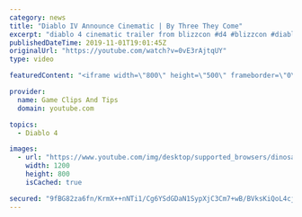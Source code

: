 ```yaml
---
category: news
title: "Diablo IV Announce Cinematic | By Three They Come"
excerpt: "diablo 4 cinematic trailer from blizzcon #d4 #blizzcon #diablo."
publishedDateTime: 2019-11-01T19:01:45Z
originalUrl: "https://youtube.com/watch?v=0vE3rAjtqUY"
type: video

featuredContent: "<iframe width=\"800\" height=\"500\" frameborder=\"0\" src=\"https://www.youtube.com/embed/0vE3rAjtqUY\" allow=\"accelerometer; autoplay; encrypted-media; gyroscope; picture-in-picture\" allowfullscreen></iframe>"

provider:
  name: Game Clips And Tips
  domain: youtube.com

topics:
  - Diablo 4

images:
  - url: "https://www.youtube.com/img/desktop/supported_browsers/dinosaur.png"
    width: 1200
    height: 800
    isCached: true

secured: "9fBG82za6fn/KrmX++nNTi1/Cg6YSdGDaN1SypXjC3Cm7+wB/BVksKiQoL4cjap3tkGXmLhiWgb56CVbSNN4IN0fSrXTlrgLPRopD6iUolpoPcEkBZ3q/Xvp41W54uJyIME+5wr5YuIGUY6kBTXKIDXBThYEqitM6k/lOF7m3Npcn+BtSZDsFIdmx40ZtsTuRHJPKuAsZpC40AWgwPtj3sEyh0zm93/436YcDSfCvSmJs6QBlu1dLzw8Z0f25b1nlJfzVhHwf1pVXO6uD9Xg2bCtxIx0sMy9oKQ6C0Xui9aWb5MbMAOA8hMHrgFCNfmHdgwhpjCNbJBpfTHUtAhw4lRTeqggpX0Htzi/vcGxJ/tpLSYcT4M2l4oZXZAJRmYPIPQSQsekGF4J/xyE8p7a2g==;PlsA7YLU6Ih5LraGHVnEbw=="
---
```


